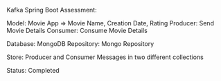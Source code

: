Kafka Spring Boot Assessment:

Model: Movie App => Movie Name, Creation Date, Rating
Producer: Send Movie Details
Consumer: Consume Movie Details

Database: MongoDB
Repository: Mongo Repository

Store: Producer and Consumer Messages in two different collections

Status: Completed
